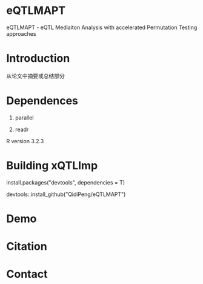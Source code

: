 # eQTLMAPT 
eQTLMAPT - eQTL Mediaiton Analysis with accelerated Permutation Testing approaches

# Introduction
从论文中摘要或总结部分

# Dependences
1. parallel

2. readr

R version 3.2.3

# Building xQTLImp
install.packages("devtools", dependencies = T)

devtools::install_github("QidiPeng/eQTLMAPT")


# Demo


# Citation


# Contact

